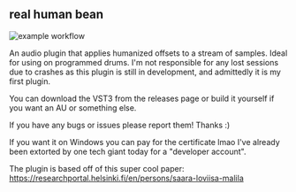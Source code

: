 ## real human bean

![example workflow](https://github.com/masonalan/real-human-bean/actions/workflows/release.yml/badge.svg)

An audio plugin that applies humanized offsets to a stream of samples. Ideal for using on programmed drums. I'm not
responsible for any lost sessions due to crashes as this plugin is still in development, and admittedly it is my first
plugin.

You can download the VST3 from the releases page or build it yourself if you want an AU or something else.

If you have any bugs or issues please report them! Thanks :)

If you want it on Windows you can pay for the certificate lmao I've already been extorted by one tech giant today for a "developer account".

The plugin is based off of this super cool paper: https://researchportal.helsinki.fi/en/persons/saara-loviisa-malila
